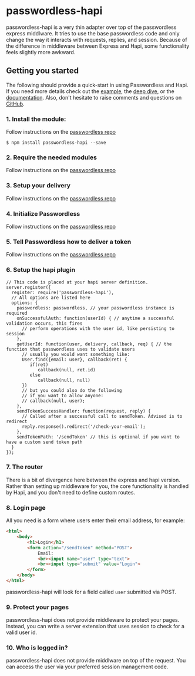 # passwordless-hapi

passwordless-hapi is a very thin adapter over top of the passwordless express middlware.
It tries to use the base passwordless code and only change the way it interacts with
requests, replies, and session. Because of the difference in middleware between Express
and Hapi, some functionality feels slightly more awkward.

## Getting you started

The following should provide a quick-start in using Passwordless and Hapi. If you need more details check out the [example](https://github.com/florianheinemann/passwordless/tree/master/examples/simple-mail), the [deep dive](https://passwordless.net/deepdive), or the [documentation](https://passwordless.net/docs/Passwordless.html). Also, don't hesitate to raise comments and questions on [GitHub](https://github.com/florianheinemann/passwordless/issues).

### 1. Install the module:

Follow instructions on the [passwordless repo](https://github.com/florianheinemann/passwordless/blob/master/README.md#1-install-the-module)

`$ npm install passwordless-hapi --save`

### 2. Require the needed modules

Follow instructions on the [passwordless repo](https://github.com/florianheinemann/passwordless/blob/master/README.md#2-require-the-needed-modules)

### 3. Setup your delivery

Follow instructions on the [passwordless repo](https://github.com/florianheinemann/passwordless/blob/master/README.md#3-setup-your-delivery)

### 4. Initialize Passwordless

Follow instructions on the [passwordless repo](https://github.com/florianheinemann/passwordless/blob/master/README.md#4-initialize-passwordless)

### 5. Tell Passwordless how to deliver a token

Follow instructions on the [passwordless repo](https://github.com/florianheinemann/passwordless/blob/master/README.md#5-tell-passwordless-how-to-deliver-a-token)

### 6. Setup the hapi plugin

```
// This code is placed at your hapi server definition.
server.register({
  register: require('passwordless-hapi'),
  // All options are listed here
  options: {
    passwordless: passwordless, // your passwordless instance is required
    onSuccessfulAuth: function(userId) { // anytime a successful validation occurs, this fires
      // perform operations with the user id, like persisting to session
    },
    getUserId: function(user, delivery, callback, req) { // the function that passwordless uses to validate users
      // usually you would want something like:
      User.find({email: user}, callback(ret) {
         if(ret)
            callback(null, ret.id)
         else
            callback(null, null)
      })
      // but you could also do the following
      // if you want to allow anyone:
      // callback(null, user);
    },
    sendTokenSuccessHandler: function(request, reply) {
      // Called after a successful call to sendToken. Advised is to redirect
      reply.response().redirect('/check-your-email');
    },
    sendTokenPath: '/sendToken' // this is optional if you want to have a custom send token path
  }
});

```

### 7. The router

There is a bit of divergence here between the express and hapi version. Rather than
setting up middleware for you, the core functionality is handled by Hapi, and you don't
need to define custom routes.

### 8. Login page
All you need is a form where users enter their email address, for example:
```html
<html>
	<body>
		<h1>Login</h1>
		<form action="/sendToken" method="POST">
			Email:
			<br><input name="user" type="text">
			<br><input type="submit" value="Login">
		</form>
	</body>
</html>
```
passwordless-hapi will look for a field called `user` submitted via POST.

### 9. Protect your pages

passwordless-hapi does not provide middleware to protect your pages. Instead, you can
write a server extension that uses session to check for a valid user id.

### 10. Who is logged in?

passwordless-hapi does not provide middlware on top of the request. You can access the
user via your preferred session management code.
